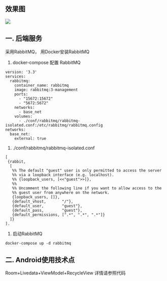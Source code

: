 效果图
-----
![](https://gebaocai.github.io/img/in-post/2023/android-rabbitmq/sample.gif)

一. 后端服务
------
采用RabbitMQ， 用Docker安装RabbitMQ

1. docker-compose 配置 RabbitMQ
```
version: '3.3'
services:
  rabbitmq:
    container_name: rabbitmq
    image: rabbitmq:3-management
    ports:
      - "15672:15672"
      - "5672:5672"
    networks:
      - base_net
    volumes:
      - ./conf/rabbitmq/rabbitmq-isolated.conf:/etc/rabbitmq/rabbitmq.config
networks:
  base_net:
    external: true

```
1. ./conf/rabbitmq/rabbitmq-isolated.conf
```
[
 {rabbit,
  [
   %% The default "guest" user is only permitted to access the server
   %% via a loopback interface (e.g. localhost).
   %% {loopback_users, [<<"guest">>]},
   %%
   %% Uncomment the following line if you want to allow access to the
   %% guest user from anywhere on the network.
   {loopback_users, []},
   {default_vhost,       "/"},
   {default_user,        "guest"},
   {default_pass,        "guest"},
   {default_permissions, [".*", ".*", ".*"]}
  ]}
].
```

1. 启动RabbitMQ
```
docker-compose up -d rabbitmq
```

二. Android使用技术点
------
Room+Livedata+ViewModel+RecycleView
详情请参照代码
